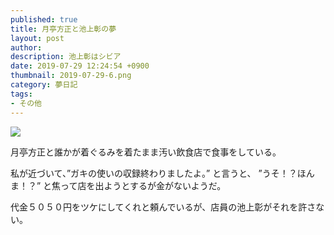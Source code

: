 ```yaml
---
published: true
title: 月亭方正と池上彰の夢
layout: post
author: 
description: 池上彰はシビア
date: 2019-07-29 12:24:54 +0900
thumbnail: 2019-07-29-6.png
category: 夢日記
tags:
- その他
---
```


![]({{site.baseurl}}/assets/img/2019-07-29-6.png)

月亭方正と誰かが着ぐるみを着たまま汚い飲食店で食事をしている。

私が近づいて、”ガキの使いの収録終わりましたよ。” と言うと、 ”うそ！？ほんま！？” と焦って店を出ようとするが金がないようだ。

代金５０５０円をツケにしてくれと頼んでいるが、店員の池上彰がそれを許さない。

